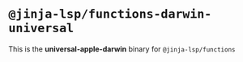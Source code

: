 # `@jinja-lsp/functions-darwin-universal`

This is the **universal-apple-darwin** binary for `@jinja-lsp/functions`
